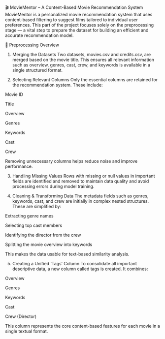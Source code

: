 🎬 MovieMentor – A Content-Based Movie Recommendation System
MovieMentor is a personalized movie recommendation system that uses content-based filtering to suggest films tailored to individual user preferences. This part of the project focuses solely on the preprocessing stage — a vital step to prepare the dataset for building an efficient and accurate recommendation model.

🔧 Preprocessing Overview
1. Merging the Datasets
Two datasets, movies.csv and credits.csv, are merged based on the movie title. This ensures all relevant information such as overview, genres, cast, crew, and keywords is available in a single structured format.

2. Selecting Relevant Columns
Only the essential columns are retained for the recommendation system. These include:

Movie ID

Title

Overview

Genres

Keywords

Cast

Crew

Removing unnecessary columns helps reduce noise and improve performance.

3. Handling Missing Values
Rows with missing or null values in important fields are identified and removed to maintain data quality and avoid processing errors during model training.

4. Cleaning & Transforming Data
The metadata fields such as genres, keywords, cast, and crew are initially in complex nested structures. These are simplified by:

Extracting genre names

Selecting top cast members

Identifying the director from the crew

Splitting the movie overview into keywords

This makes the data usable for text-based similarity analysis.

5. Creating a Unified ‘Tags’ Column
To consolidate all important descriptive data, a new column called tags is created. It combines:

Overview

Genres

Keywords

Cast

Crew (Director)

This column represents the core content-based features for each movie in a single textual format.
